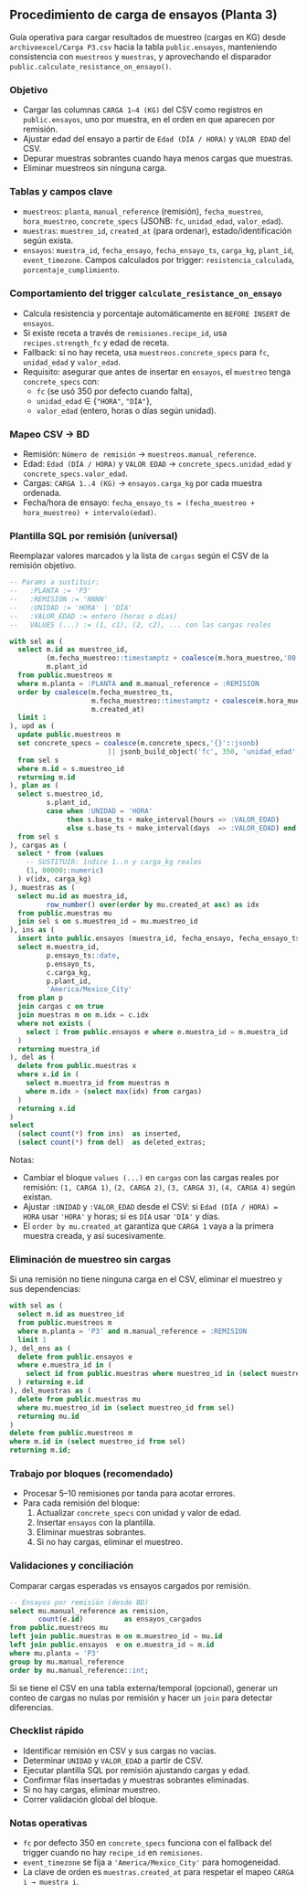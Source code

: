 ## Procedimiento de carga de ensayos (Planta 3)

Guía operativa para cargar resultados de muestreo (cargas en KG) desde `archivoexcel/Carga P3.csv` hacia la tabla `public.ensayos`, manteniendo consistencia con `muestreos` y `muestras`, y aprovechando el disparador `public.calculate_resistance_on_ensayo()`.

### Objetivo
- Cargar las columnas `CARGA 1–4 (KG)` del CSV como registros en `public.ensayos`, uno por muestra, en el orden en que aparecen por remisión.
- Ajustar edad del ensayo a partir de `Edad (DÍA / HORA)` y `VALOR EDAD` del CSV.
- Depurar muestras sobrantes cuando haya menos cargas que muestras.
- Eliminar muestreos sin ninguna carga.

### Tablas y campos clave
- `muestreos`: `planta`, `manual_reference` (remisión), `fecha_muestreo`, `hora_muestreo`, `concrete_specs` (JSONB: `fc`, `unidad_edad`, `valor_edad`).
- `muestras`: `muestreo_id`, `created_at` (para ordenar), estado/identificación según exista.
- `ensayos`: `muestra_id`, `fecha_ensayo`, `fecha_ensayo_ts`, `carga_kg`, `plant_id`, `event_timezone`. Campos calculados por trigger: `resistencia_calculada`, `porcentaje_cumplimiento`.

### Comportamiento del trigger `calculate_resistance_on_ensayo`
- Calcula resistencia y porcentaje automáticamente en `BEFORE INSERT` de `ensayos`.
- Si existe receta a través de `remisiones.recipe_id`, usa `recipes.strength_fc` y edad de receta.
- Fallback: si no hay receta, usa `muestreos.concrete_specs` para `fc`, `unidad_edad` y `valor_edad`.
- Requisito: asegurar que antes de insertar en `ensayos`, el `muestreo` tenga `concrete_specs` con:
  - `fc` (se usó 350 por defecto cuando falta),
  - `unidad_edad` ∈ {`"HORA"`, `"DÍA"`},
  - `valor_edad` (entero, horas o días según unidad).

### Mapeo CSV → BD
- Remisión: `Número de remisión` → `muestreos.manual_reference`.
- Edad: `Edad (DÍA / HORA)` y `VALOR EDAD` → `concrete_specs.unidad_edad` y `concrete_specs.valor_edad`.
- Cargas: `CARGA 1..4 (KG)` → `ensayos.carga_kg` por cada muestra ordenada.
- Fecha/hora de ensayo: `fecha_ensayo_ts = (fecha_muestreo + hora_muestreo) + intervalo(edad)`.

### Plantilla SQL por remisión (universal)
Reemplazar valores marcados y la lista de `cargas` según el CSV de la remisión objetivo.

```sql
-- Params a sustituir:
--   :PLANTA := 'P3'
--   :REMISION := 'NNNN'
--   :UNIDAD := 'HORA' | 'DÍA'
--   :VALOR_EDAD := entero (horas o días)
--   VALUES (...) := (1, c1), (2, c2), ... con las cargas reales

with sel as (
  select m.id as muestreo_id,
         (m.fecha_muestreo::timestamptz + coalesce(m.hora_muestreo,'00:00'::time)) as base_ts,
         m.plant_id
  from public.muestreos m
  where m.planta = :PLANTA and m.manual_reference = :REMISION
  order by coalesce(m.fecha_muestreo_ts,
                    m.fecha_muestreo::timestamptz + coalesce(m.hora_muestreo,'00:00'::time),
                    m.created_at)
  limit 1
), upd as (
  update public.muestreos m
  set concrete_specs = coalesce(m.concrete_specs,'{}'::jsonb)
                        || jsonb_build_object('fc', 350, 'unidad_edad', :UNIDAD, 'valor_edad', :VALOR_EDAD)
  from sel s
  where m.id = s.muestreo_id
  returning m.id
), plan as (
  select s.muestreo_id,
         s.plant_id,
         case when :UNIDAD = 'HORA'
              then s.base_ts + make_interval(hours => :VALOR_EDAD)
              else s.base_ts + make_interval(days  => :VALOR_EDAD) end as ensayo_ts
  from sel s
), cargas as (
  select * from (values
    -- SUSTITUIR: índice 1..n y carga_kg reales
    (1, 00000::numeric)
  ) v(idx, carga_kg)
), muestras as (
  select mu.id as muestra_id,
         row_number() over(order by mu.created_at asc) as idx
  from public.muestras mu
  join sel s on s.muestreo_id = mu.muestreo_id
), ins as (
  insert into public.ensayos (muestra_id, fecha_ensayo, fecha_ensayo_ts, carga_kg, plant_id, event_timezone)
  select m.muestra_id,
         p.ensayo_ts::date,
         p.ensayo_ts,
         c.carga_kg,
         p.plant_id,
         'America/Mexico_City'
  from plan p
  join cargas c on true
  join muestras m on m.idx = c.idx
  where not exists (
    select 1 from public.ensayos e where e.muestra_id = m.muestra_id
  )
  returning muestra_id
), del as (
  delete from public.muestras x
  where x.id in (
    select m.muestra_id from muestras m
    where m.idx > (select max(idx) from cargas)
  )
  returning x.id
)
select
  (select count(*) from ins)  as inserted,
  (select count(*) from del)  as deleted_extras;
```

Notas:
- Cambiar el bloque `values (...)` en `cargas` con las cargas reales por remisión: `(1, CARGA 1)`, `(2, CARGA 2)`, `(3, CARGA 3)`, `(4, CARGA 4)` según existan.
- Ajustar `:UNIDAD` y `:VALOR_EDAD` desde el CSV: si `Edad (DÍA / HORA) = HORA` usar `'HORA'` y horas; si es `DÍA` usar `'DÍA'` y días.
- El `order by mu.created_at` garantiza que `CARGA 1` vaya a la primera muestra creada, y así sucesivamente.

### Eliminación de muestreo sin cargas
Si una remisión no tiene ninguna carga en el CSV, eliminar el muestreo y sus dependencias:

```sql
with sel as (
  select m.id as muestreo_id
  from public.muestreos m
  where m.planta = 'P3' and m.manual_reference = :REMISION
  limit 1
), del_ens as (
  delete from public.ensayos e
  where e.muestra_id in (
    select id from public.muestras where muestreo_id in (select muestreo_id from sel)
  ) returning e.id
), del_muestras as (
  delete from public.muestras mu
  where mu.muestreo_id in (select muestreo_id from sel)
  returning mu.id
)
delete from public.muestreos m
where m.id in (select muestreo_id from sel)
returning m.id;
```

### Trabajo por bloques (recomendado)
- Procesar 5–10 remisiones por tanda para acotar errores.
- Para cada remisión del bloque:
  1) Actualizar `concrete_specs` con unidad y valor de edad.
  2) Insertar `ensayos` con la plantilla.
  3) Eliminar muestras sobrantes.
  4) Si no hay cargas, eliminar el muestreo.

### Validaciones y conciliación
Comparar cargas esperadas vs ensayos cargados por remisión.

```sql
-- Ensayos por remisión (desde BD)
select mu.manual_reference as remision,
       count(e.id)          as ensayos_cargados
from public.muestreos mu
left join public.muestras m on m.muestreo_id = mu.id
left join public.ensayos  e on e.muestra_id = m.id
where mu.planta = 'P3'
group by mu.manual_reference
order by mu.manual_reference::int;
```

Si se tiene el CSV en una tabla externa/temporal (opcional), generar un conteo de cargas no nulas por remisión y hacer un `join` para detectar diferencias.

### Checklist rápido
- Identificar remisión en CSV y sus cargas no vacías.
- Determinar `UNIDAD` y `VALOR_EDAD` a partir de CSV.
- Ejecutar plantilla SQL por remisión ajustando cargas y edad.
- Confirmar filas insertadas y muestras sobrantes eliminadas.
- Si no hay cargas, eliminar muestreo.
- Correr validación global del bloque.

### Notas operativas
- `fc` por defecto 350 en `concrete_specs` funciona con el fallback del trigger cuando no hay `recipe_id` en `remisiones`.
- `event_timezone` se fija a `'America/Mexico_City'` para homogeneidad.
- La clave de orden es `muestras.created_at` para respetar el mapeo `CARGA i → muestra i`.


